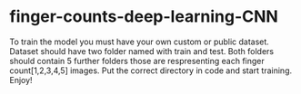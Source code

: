 # finger-counts-deep-learning-CNN
To train the model you must have your own custom or public dataset.
Dataset should have two folder named with train and test.
Both folders should contain 5 further folders those are respresenting each finger count[1,2,3,4,5] images.
Put the correct directory in code and start training.
Enjoy!
